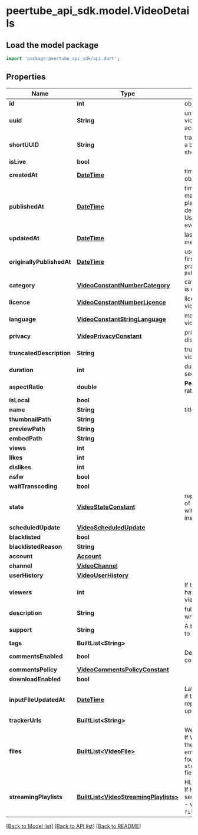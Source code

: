 # peertube_api_sdk.model.VideoDetails

## Load the model package
```dart
import 'package:peertube_api_sdk/api.dart';
```

## Properties
Name | Type | Description | Notes
------------ | ------------- | ------------- | -------------
**id** | **int** | object id for the video | [optional] 
**uuid** | **String** | universal identifier for the video, that can be used across instances | [optional] 
**shortUUID** | **String** | translation of a uuid v4 with a bigger alphabet to have a shorter uuid | [optional] 
**isLive** | **bool** |  | [optional] 
**createdAt** | [**DateTime**](DateTime.md) | time at which the video object was first drafted | [optional] 
**publishedAt** | [**DateTime**](DateTime.md) | time at which the video was marked as ready for playback (with restrictions depending on `privacy`). Usually set after a `state` evolution. | [optional] 
**updatedAt** | [**DateTime**](DateTime.md) | last time the video's metadata was modified | [optional] 
**originallyPublishedAt** | [**DateTime**](DateTime.md) | used to represent a date of first publication, prior to the practical publication date of `publishedAt` | [optional] 
**category** | [**VideoConstantNumberCategory**](VideoConstantNumberCategory.md) | category in which the video is classified | [optional] 
**licence** | [**VideoConstantNumberLicence**](VideoConstantNumberLicence.md) | licence under which the video is distributed | [optional] 
**language** | [**VideoConstantStringLanguage**](VideoConstantStringLanguage.md) | main language used in the video | [optional] 
**privacy** | [**VideoPrivacyConstant**](VideoPrivacyConstant.md) | privacy policy used to distribute the video | [optional] 
**truncatedDescription** | **String** | truncated description of the video, written in Markdown.  | [optional] 
**duration** | **int** | duration of the video in seconds | [optional] 
**aspectRatio** | **double** | **PeerTube >= 6.1** Aspect ratio of the video stream | [optional] 
**isLocal** | **bool** |  | [optional] 
**name** | **String** | title of the video | [optional] 
**thumbnailPath** | **String** |  | [optional] 
**previewPath** | **String** |  | [optional] 
**embedPath** | **String** |  | [optional] 
**views** | **int** |  | [optional] 
**likes** | **int** |  | [optional] 
**dislikes** | **int** |  | [optional] 
**nsfw** | **bool** |  | [optional] 
**waitTranscoding** | **bool** |  | [optional] 
**state** | [**VideoStateConstant**](VideoStateConstant.md) | represents the internal state of the video processing within the PeerTube instance | [optional] 
**scheduledUpdate** | [**VideoScheduledUpdate**](VideoScheduledUpdate.md) |  | [optional] 
**blacklisted** | **bool** |  | [optional] 
**blacklistedReason** | **String** |  | [optional] 
**account** | [**Account**](Account.md) |  | [optional] 
**channel** | [**VideoChannel**](VideoChannel.md) |  | [optional] 
**userHistory** | [**VideoUserHistory**](VideoUserHistory.md) |  | [optional] 
**viewers** | **int** | If the video is a live, you have the amount of current viewers | [optional] 
**description** | **String** | full description of the video, written in Markdown.  | [optional] 
**support** | **String** | A text tell the audience how to support the video creator | [optional] 
**tags** | **BuiltList&lt;String&gt;** |  | [optional] 
**commentsEnabled** | **bool** | Deprecated in 6.2, use commentsPolicy instead | [optional] 
**commentsPolicy** | [**VideoCommentsPolicyConstant**](VideoCommentsPolicyConstant.md) |  | [optional] 
**downloadEnabled** | **bool** |  | [optional] 
**inputFileUpdatedAt** | [**DateTime**](DateTime.md) | Latest input file update. Null if the file has never been replaced since the original upload | [optional] 
**trackerUrls** | **BuiltList&lt;String&gt;** |  | [optional] 
**files** | [**BuiltList&lt;VideoFile&gt;**](VideoFile.md) | Web compatible video files. If Web Video is disabled on the server:  - field will be empty - video files will be found in `streamingPlaylists[].files` field  | [optional] 
**streamingPlaylists** | [**BuiltList&lt;VideoStreamingPlaylists&gt;**](VideoStreamingPlaylists.md) | HLS playlists/manifest files. If HLS is disabled on the server:  - field will be empty - video files will be found in `files` field  | [optional] 

[[Back to Model list]](../README.md#documentation-for-models) [[Back to API list]](../README.md#documentation-for-api-endpoints) [[Back to README]](../README.md)


